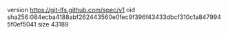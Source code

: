 version https://git-lfs.github.com/spec/v1
oid sha256:084ecba4188abf262443560e0fec9f396f43433dbcf310c1a8479945f0ef5041
size 43189
